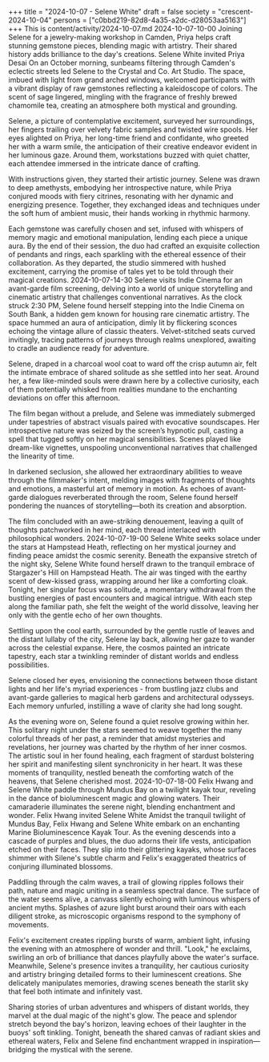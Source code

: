 +++
title = "2024-10-07 - Selene White"
draft = false
society = "crescent-2024-10-04"
persons = ["c0bbd219-82d8-4a35-a2dc-d28053aa5163"]
+++
This is content/activity/2024-10-07.md
2024-10-07-10-00
Joining Selene for a jewelry-making workshop in Camden, Priya helps craft stunning gemstone pieces, blending magic with artistry. Their shared history adds brilliance to the day's creations.
Selene White invited Priya Desai
On an October morning, sunbeams filtering through Camden's eclectic streets led Selene to the Crystal and Co. Art Studio. The space, imbued with light from grand arched windows, welcomed participants with a vibrant display of raw gemstones reflecting a kaleidoscope of colors. The scent of sage lingered, mingling with the fragrance of freshly brewed chamomile tea, creating an atmosphere both mystical and grounding.

Selene, a picture of contemplative excitement, surveyed her surroundings, her fingers trailing over velvety fabric samples and twisted wire spools. Her eyes alighted on Priya, her long-time friend and confidante, who greeted her with a warm smile, the anticipation of their creative endeavor evident in her luminous gaze. Around them, workstations buzzed with quiet chatter, each attendee immersed in the intricate dance of crafting.

With instructions given, they started their artistic journey. Selene was drawn to deep amethysts, embodying her introspective nature, while Priya conjured moods with fiery citrines, resonating with her dynamic and energizing presence. Together, they exchanged ideas and techniques under the soft hum of ambient music, their hands working in rhythmic harmony. 

Each gemstone was carefully chosen and set, infused with whispers of memory magic and emotional manipulation, lending each piece a unique aura. By the end of their session, the duo had crafted an exquisite collection of pendants and rings, each sparkling with the ethereal essence of their collaboration. As they departed, the studio simmered with hushed excitement, carrying the promise of tales yet to be told through their magical creations.
2024-10-07-14-30
Selene visits Indie Cinema for an avant-garde film screening, delving into a world of unique storytelling and cinematic artistry that challenges conventional narratives.
As the clock struck 2:30 PM, Selene found herself stepping into the Indie Cinema on South Bank, a hidden gem known for housing rare cinematic artistry. The space hummed an aura of anticipation, dimly lit by flickering sconces echoing the vintage allure of classic theaters. Velvet-stitched seats curved invitingly, tracing patterns of journeys through realms unexplored, awaiting to cradle an audience ready for adventure.

Selene, draped in a charcoal wool coat to ward off the crisp autumn air, felt the intimate embrace of shared solitude as she settled into her seat. Around her, a few like-minded souls were drawn here by a collective curiosity, each of them potentially whisked from realities mundane to the enchanting deviations on offer this afternoon. 

The film began without a prelude, and Selene was immediately submerged under tapestries of abstract visuals paired with evocative soundscapes. Her introspective nature was seized by the screen’s hypnotic pull, casting a spell that tugged softly on her magical sensibilities. Scenes played like dream-like vignettes, unspooling unconventional narratives that challenged the linearity of time.

In darkened seclusion, she allowed her extraordinary abilities to weave through the filmmaker's intent, melding images with fragments of thoughts and emotions, a masterful art of memory in motion. As echoes of avant-garde dialogues reverberated through the room, Selene found herself pondering the nuances of storytelling—both its creation and absorption.

The film concluded with an awe-striking denouement, leaving a quilt of thoughts patchworked in her mind, each thread interlaced with philosophical wonders.
2024-10-07-19-00
Selene White seeks solace under the stars at Hampstead Heath, reflecting on her mystical journey and finding peace amidst the cosmic serenity.
Beneath the expansive stretch of the night sky, Selene White found herself drawn to the tranquil embrace of Stargazer's Hill on Hampstead Heath. The air was tinged with the earthy scent of dew-kissed grass, wrapping around her like a comforting cloak. Tonight, her singular focus was solitude, a momentary withdrawal from the bustling energies of past encounters and magical intrigue. With each step along the familiar path, she felt the weight of the world dissolve, leaving her only with the gentle echo of her own thoughts.

Settling upon the cool earth, surrounded by the gentle rustle of leaves and the distant lullaby of the city, Selene lay back, allowing her gaze to wander across the celestial expanse. Here, the cosmos painted an intricate tapestry, each star a twinkling reminder of distant worlds and endless possibilities. 

Selene closed her eyes, envisioning the connections between those distant lights and her life's myriad experiences - from bustling jazz clubs and avant-garde galleries to magical herb gardens and architectural odysseys. Each memory unfurled, instilling a wave of clarity she had long sought.

As the evening wore on, Selene found a quiet resolve growing within her. This solitary night under the stars seemed to weave together the many colorful threads of her past, a reminder that amidst mysteries and revelations, her journey was charted by the rhythm of her inner cosmos. The artistic soul in her found healing, each fragment of stardust bolstering her spirit and manifesting silent synchronicity in her heart. It was these moments of tranquility, nestled beneath the comforting watch of the heavens, that Selene cherished most.
2024-10-07-18-00
Felix Hwang and Selene White paddle through Mundus Bay on a twilight kayak tour, reveling in the dance of bioluminescent magic and glowing waters. Their camaraderie illuminates the serene night, blending enchantment and wonder.
Felix Hwang invited Selene White
Amidst the tranquil twilight of Mundus Bay, Felix Hwang and Selene White embark on an enchanting Marine Bioluminescence Kayak Tour. As the evening descends into a cascade of purples and blues, the duo adorns their life vests, anticipation etched on their faces. They slip into their glittering kayaks, whose surfaces shimmer with Silene's subtle charm and Felix's exaggerated theatrics of conjuring illuminated blossoms.

Paddling through the calm waves, a trail of glowing ripples follows their path, nature and magic uniting in a seamless spectral dance. The surface of the water seems alive, a canvass silently echoing with luminous whispers of ancient myths. Splashes of azure light burst around their oars with each diligent stroke, as microscopic organisms respond to the symphony of movements.

Felix's excitement creates rippling bursts of warm, ambient light, infusing the evening with an atmosphere of wonder and thrill. "Look," he exclaims, swirling an orb of brilliance that dances playfully above the water's surface. Meanwhile, Selene's presence invites a tranquility, her cautious curiosity and artistry bringing detailed forms to their luminescent creations. She delicately manipulates memories, drawing scenes beneath the starlit sky that feel both intimate and infinitely vast.

Sharing stories of urban adventures and whispers of distant worlds, they marvel at the dual magic of the night's glow. The peace and splendor stretch beyond the bay's horizon, leaving echoes of their laughter in the buoys' soft tinkling. Tonight, beneath the shared canvas of radiant skies and ethereal waters, Felix and Selene find enchantment wrapped in inspiration—bridging the mystical with the serene.
